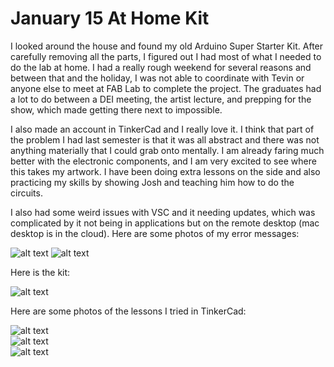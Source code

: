 # January 15 At Home Kit  

I looked around the house and found my old Arduino Super Starter Kit. After carefully removing all the parts, I figured out I had most of what I needed to do the lab at home. I had a really rough weekend for several reasons and between that and the holiday, I was not able to coordinate with Tevin or anyone else to meet at FAB Lab to complete the project. The graduates had a lot to do between a DEI meeting, the artist lecture, and prepping for the show, which made getting there next to impossible.  

I also made an account in TinkerCad and I really love it. I think that part of the problem I had last semester is that it was all abstract and there was not anything materially that I could grab onto mentally. I am already faring much better with the electronic components, and I am very excited to see where this takes my artwork. I have been doing extra lessons on the side and also practicing my skills by showing Josh and teaching him how to do the circuits.  

I also had some weird issues with VSC and it needing updates, which was complicated by it not being in applications but on the remote desktop (mac desktop is in the cloud). Here are some photos of my error messages:  

![alt text](VSCerrors.jpg)
![alt text](VSCerrors2)  

Here is the kit:  

![alt text](arduinokit.jpg)  

Here are some photos of the lessons I tried in TinkerCad:  

![alt text](tinkercad1.jpg)  
![alt text](tinkercad2.JPG)  
![alt text](tinkercad3.JPG)  
